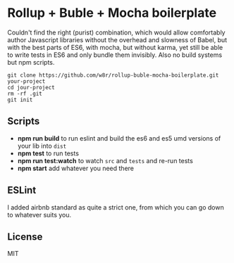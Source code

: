 # Rollup + Buble + Mocha boilerplate

Couldn't find the right (purist) combination, which would allow comfortably author
Javascript libraries without the overhead and slowness of Babel, but with
the best parts of ES6, with mocha, but without karma, yet still be able to write
tests in ES6 and only bundle them invisibly. Also no build systems but npm scripts.

```
git clone https://github.com/w8r/rollup-buble-mocha-boilerplate.git your-project
cd jour-project
rm -rf .git
git init
```

## Scripts

* **npm run build** to run eslint and build the es6 and es5 umd versions of your lib into `dist`
* **npm test** to run tests
* **npm run test:watch** to watch `src` and `tests` and re-run tests
* **npm start** add whatever you need there

## ESLint

I added airbnb standard as quite a strict one, from which you can go down to
whatever suits you.

## License

MIT
